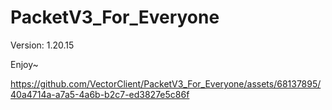 # PacketV3_For_Everyone
Version: 1.20.15

Enjoy~

https://github.com/VectorClient/PacketV3_For_Everyone/assets/68137895/40a4714a-a7a5-4a6b-b2c7-ed3827e5c86f
